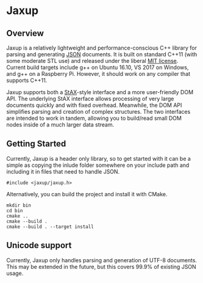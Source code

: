 Jaxup
============

## Overview

Jaxup is a relatively lightweight and performance-conscious C++ library for parsing and generating [JSON](https://json.org/) documents.  It is built on standard C++11 (with some moderate STL use) and released under the liberal [MIT license](./License.md).  Current build targets include g++ on Ubuntu 16.10, VS 2017 on Windows, and g++ on a Raspberry Pi.  However, it should work on any compiler that supports C++11.

Jaxup supports both a [StAX](https://en.wikipedia.org/wiki/StAX)-style interface and a more user-friendly DOM API.  The underlying StAX interface allows processing of very large documents quickly and with fixed overhead.  Meanwhile, the DOM API simplifies parsing and creation of complex structures.  The two interfaces are intended to work in tandem, allowing you to build/read small DOM nodes inside of a much larger data stream.

## Getting Started

Currently, Jaxup is a header only library, so to get started with it can be a simple as copying the inlude folder somewhere on your include path and including it in files that need to handle JSON.

    #include <jaxup/jaxup.h>

Alternatively, you can build the project and install it with CMake.

    mkdir bin
    cd bin
    cmake ..
    cmake --build .
    cmake --build . --target install

## Unicode support

Currently, Jaxup only handles parsing and generation of UTF-8 documents.  This may be extended in the future, but this covers 99.9% of existing JSON usage.